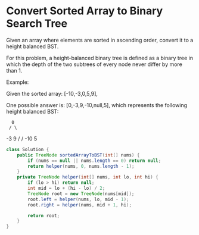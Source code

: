 # Convert Sorted Array to Binary Search Tree
Given an array where elements are sorted in ascending order, convert it to a height balanced BST.

For this problem, a height-balanced binary tree is defined as a binary tree in which the depth of the two subtrees of every node never differ by more than 1.

Example:

Given the sorted array: [-10,-3,0,5,9],

One possible answer is: [0,-3,9,-10,null,5], which represents the following height balanced BST:

      0
     / \
   -3   9
   /   /
 -10  5
 
```java
class Solution {
    public TreeNode sortedArrayToBST(int[] nums) {
        if (nums == null || nums.length == 0) return null;
        return helper(nums, 0, nums.length - 1);
    }
    private TreeNode helper(int[] nums, int lo, int hi) {
        if (lo > hi) return null;
        int mid = lo + (hi - lo) / 2;
        TreeNode root = new TreeNode(nums[mid]);
        root.left = helper(nums, lo, mid - 1);
        root.right = helper(nums, mid + 1, hi);

        return root;
    }
}
```